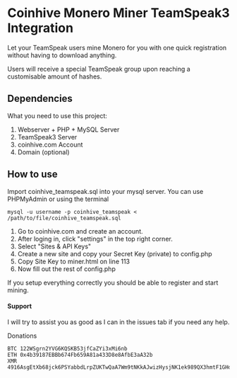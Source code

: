 # Coinhive Monero Miner TeamSpeak3 Integration

Let your TeamSpeak users mine Monero for you with one quick registration without having to download anything.

Users will receive a special TeamSpeak group upon reaching a customisable amount of hashes.

## Dependencies

What you need to use this project:
1. Webserver + PHP + MySQL Server
2. TeamSpeak3 Server
3. coinhive.com Account
4. Domain (optional)

## How to use

Import coinhive_teamspeak.sql into your mysql server. 
You can use PHPMyAdmin or using the terminal 

`mysql -u username -p coinhive_teamspeak < /path/to/file/coinhive_teamspeak.sql`

1. Go to coinhive.com and create an account.
2. After loging in, click "settings" in the top right corner.
3. Select "Sites & API Keys"
4. Create a new site and copy your Secret Key (private) to config.php
5. Copy Site Key to miner.html on line 113
6. Now fill out the rest of config.php

If you setup everything correctly you should be able to register and start mining.


#### Support
I will try to assist you as good as I can in the issues tab if you need any help.


Donations
```
BTC 122WSgrn2YVG6KQSKB53jfCaZYi3xMi6nb
ETH 0x4b39187EBBb674Fb659A81a433D8e8AfbE3aA32b
XMR 4916AsgEtXb68jck6PSYabbdLrpZUKTwQaA7Wm9tNKkAJwizHysjNK1ek989QX3hmtF1GHd1sUdn9G8bEBFNiWpw5pm4ToF
```